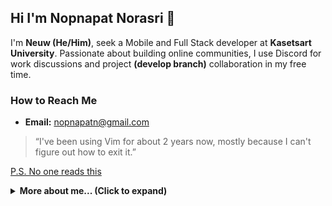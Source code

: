 <!--
**nopnapatn/nopnapatn** is a ✨ _special_ ✨ repository because its `README.md` (this file) appears on your GitHub profile.

Here are some ideas to get you started:

- 🔭 I’m currently working on ...
- 🌱 I’m currently learning ...
- 👯 I’m looking to collaborate on ...
- 🤔 I’m looking for help with ...
- 💬 Ask me about ...
- 📫 How to reach me: ...
- 😄 Pronouns: ...
- ⚡ Fun fact: ...
-->

## Hi I'm Nopnapat Norasri 👋

I'm **Neuw (He/Him)**, seek a Mobile and Full Stack developer at **Kasetsart University**. Passionate about building online communities, I use Discord for work discussions and project **(develop branch)** collaboration in my free time.

### How to Reach Me

- **Email:** nopnapatn@gmail.com

> “I've been using Vim for about 2 years now, mostly because I can't figure out how to exit it.”

[P.S. No one reads this](https://nopnapatn.dev/)

<details>
    <summary><b>More about me... (Click to expand)</b></summary>
    soon..
</details>

